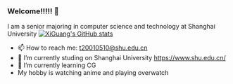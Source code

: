### Welcome!!!!! 👋
I am a senior majoring in computer science and technology at Shanghai University
[![XiGuang's GitHub stats](https://github-readme-stats.vercel.app/api?username=XiGuang&theme=dark)](https://github.com/anuraghazra/github-readme-stats)
- 📫 How to reach me: t20010510@shu.edu.cn
- 🔭 I’m currently studing on Shanghai University https://www.shu.edu.cn/
- 🌱 I’m currently learning CG
- My hobby is watching anime and playing overwatch
<!--
**XiGuang/XiGuang** is a ✨ _special_ ✨ repository because its `README.md` (this file) appears on your GitHub profile.

Here are some ideas to get you started:
- 🌱 I’m currently learning ...
- 👯 I’m looking to collaborate on ...
- 🤔 I’m looking for help with ...
- 💬 Ask me about ...
- 😄 Pronouns: ...
- ⚡ Fun fact: ...
-->
